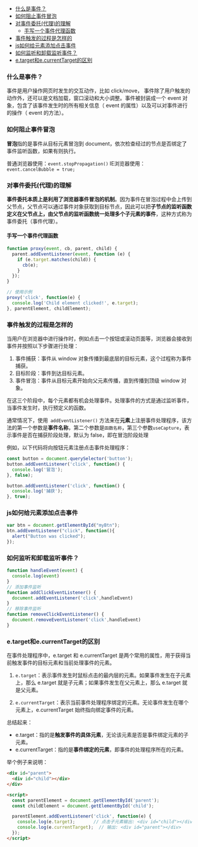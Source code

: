 - [什么是事件？](#什么是事件)
- [如何阻止事件冒泡](#如何阻止事件冒泡)
- [对事件委托(代理)的理解](#对事件委托代理的理解)
  - [手写一个事件代理函数](#手写一个事件代理函数)
- [事件触发的过程是怎样的](#事件触发的过程是怎样的)
- [js如何给元素添加点击事件](#js如何给元素添加点击事件)
- [如何监听和卸载监听事件？](#如何监听和卸载监听事件)
- [e.target和e.currentTarget的区别](#etarget和ecurrenttarget的区别)

### 什么是事件？
事件是用户操作网页时发生的交互动作，比如 click/move， 事件除了用户触发的动作外，还可以是文档加载，窗口滚动和大小调整。事件被封装成一个 event 对象，包含了该事件发生时的所有相关信息（ event 的属性）以及可以对事件进行的操作（ event 的方法）。

### 如何阻止事件冒泡
**冒泡**指的是事件从目标元素冒泡到 document，依次检查经过的节点是否绑定了事件监听函数，如果有则执行。

普通浏览器使用：`event.stopPropagation()`
IE浏览器使用：`event.cancelBubble = true;`

### 对事件委托(代理)的理解
**事件委托本质上是利用了浏览器事件冒泡的机制**。因为事件在冒泡过程中会上传到父节点，父节点可以通过事件对象获取到目标节点，因此可以把**子节点的监听函数定义在父节点上，由父节点的监听函数统一处理多个子元素的事件**，这种方式称为事件委托（事件代理）。

#### 手写一个事件代理函数
```js
function proxy(event, cb, parent, child) {
  parent.addEventListener(event, function (e) {
    if (e.target.matches(child)) {
      cb(e);
    }
  });
}

// 使用示例
proxy('click', function(e) {
  console.log('Child element clicked!', e.target);
}, parentElement, childElement);
```


### 事件触发的过程是怎样的

当用户在浏览器中进行操作时，例如点击一个按钮或滚动页面等，浏览器会接收到事件并按照以下步骤进行处理：

1. 事件捕获：事件从 window 对象传播到最底层的目标元素，这个过程称为事件捕获。
2. 目标阶段：事件到达目标元素。
3. 事件冒泡：事件从目标元素开始向父元素传播，直到传播到顶级 window 对象。

在这三个阶段中，每个元素都有机会处理事件。处理事件的方式是通过监听事件，当事件发生时，执行预定义的函数。

通常情况下，使用` addEventListener()` 方法来在**元素**上注册事件处理程序，该方法的第一个参数是**事件名称**，第二个参数是`函数名称`，第三个参数`useCapture`，表示事件是否在捕获阶段处理，默认为 false，即在冒泡阶段处理

例如，以下代码将向按钮元素注册点击事件处理程序：

```js
const button = document.querySelector('button');
button.addEventListener('click', function() {
  console.log('冒泡');
}, false);

button.addEventListener('click', function() {
  console.log('捕获');
}, true);
```

### js如何给元素添加点击事件
```js
var btn = document.getElementById("myBtn");
btn.addEventListener("click", function(){
  alert("Button was clicked");
});
```

### 如何监听和卸载监听事件？
```js
function handleEvent(event) {
  console.log(event)
}
// 添加事件监听
function addClickEventListener() {
  document.addEventListener('click',handleEvent)
}
// 移除事件监听
function removeClickEventListener() {
  document.removeEventListener('click',handleEvent)
}
```
### e.target和e.currentTarget的区别
在事件处理程序中，e.target 和 e.currentTarget 是两个常用的属性，用于获得当前触发事件的目标元素和当前处理事件的元素。

1. `e.target`：表示事件发生时鼠标点击的最内层的元素。如果事件发生在子元素上，那么 e.target 就是子元素；如果事件发生在父元素上，那么 e.target 就是父元素。

2. `e.currentTarget`：表示当前事件处理程序绑定的元素。无论事件发生在哪个元素上，e.currentTarget 始终指向绑定事件的元素。

总结起来：

- e.target：指的是**触发事件的具体元素**，无论该元素是否是事件绑定元素的子元素。
- e.currentTarget：指的是**事件绑定的元素**，即事件的处理程序所在的元素。

举个例子来说明：

```html
<div id="parent">
  <div id="child"></div>
</div>

<script>
  const parentElement = document.getElementById('parent');
  const childElement = document.getElementById('child');

  parentElement.addEventListener('click', function(e) {
    console.log(e.target);       // 点击子元素输出: <div id="child"></div>
    console.log(e.currentTarget);  // 输出: <div id="parent"></div>
  });
</script>
```